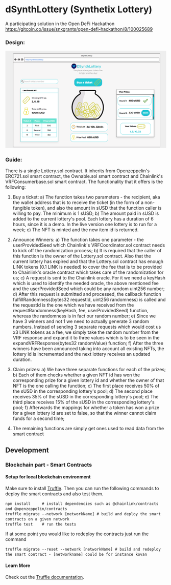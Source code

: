 # dSynthLottery (Synthetix Lottery)
A participating solution in the Open DeFi Hackathon https://gitcoin.co/issue/snxgrants/open-defi-hackathon/8/100025689

### Design:

![](./mockups/landingpage.PNG)

### Guide:

There is a single Lottery.sol contract. It inherits from Openzeppelin's ERC721.sol smart contract, the Ownable.sol smart contract and Chainlink's VRFConsumerbase.sol smart contract. The functionality that it offers is the following:

1) Buy a ticket:
   a) The function takes two parameters - the recipient, aka the wallet address that is to receive the ticket (in the form of a non-fungible token), and also the amount in
      sUSD that the function caller is willing to pay. The minimum is 1 sUSD;
   b) The amount paid in sUSD is added to the current lottery's pool. Each lottery has a duration of 6 hours, since it is a demo. In the live version one lottery is to run
      for a week;
   c) The NFT is minted and the new item id is returned.

2) Announce Winners:
   a) The function takes one parameter - the userProvidedSeed which Chainlink's VRFCoordinator.sol contract needs to kick off the randomization process;
   b) It is required that the caller of this function is the owner of the Lottery.sol contract. Also that the current lottery has expired and that the Lottery.sol
      contract has enough LINK tokens (0.1 LINK is needed) to cover the fee that is to be provided to Chainlink's oracle contract which takes care of the randomization
      for us;
   c) A request is sent to the Chainlink oracle. For it we need a keyHash which is used to identify the needed oracle, the above mentioned fee and the userProvidedSeed
      which could be any random uint256 number;
   d) After this request is submitted and processed, the callback function fulfillRandomness(bytes32 requestId, uint256 randomness) is called and 
      the requestId is the one which we have received from the requestRandomness(keyHash, fee, userProvidedSeed) function, whereas the randomness is 
      in fact our random number;
   e) Since we have 3 winners and not 1 we need to actually generate 3 random numbers. Instead of sending 3 separate requests which would cost us x3 LINK tokens
      as a fee, we simply take the random number from the VRF response and expand it to three values which is to be seen in the expandVRFResponse(bytes32 randomValue)
      function;
   f) After the three winners have been announced taking into account all existing NFTs, the lottery id is incremented and the next lottery receives an updated duration.

3) Claim prizes:
   a) We have three separate functions for each of the prizes;
   b) Each of them checks whether a given NFT id has won the corresponding prize for a given lottery id and whether the owner of that NFT is the one calling the function;
   c) The first place receives 50% of the sUSD in the corresponding lottery's pool;
   d) The second place receives 35% of the sUSD in the corresponding lottery's pool;
   e) The third place receives 15% of the sUSD in the corresponding lottery's pool;
   f) Afterwards the mappings for whether a token has won a prize for a given lottery id are set to false, so that the winner cannot claim funds for a second time;
   
4) The remaining functions are simply get ones used to read data from the smart contract

## Development
### Blockchain part - Smart Contracts

#### Setup for local blockchain environment

Make sure to install [Truffle](https://www.trufflesuite.com/docs/truffle/getting-started/installation). 
Then you can run the following commands to deploy the smart contracts and also test them.

```PS
npm install     # install dependencies such as @chainlink/contracts and @openzeppelin/contracts
truffle migrate --network [networkName] # build and deploy the smart contracts on a given network
truffle test    # run the tests
```

If at some point you would like to redeploy the contracts just run the command

```PS
truffle migrate --reset --network [networkName] # build and redeploy the smart contract - [networkname] could be for instance kovan
```

#### Learn More

Check out the [Truffle documentation](https://www.trufflesuite.com/docs/truffle/overview).
